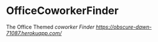 # OfficeCoworkerFinder
The Office Themed <i>coworker<i> Finder
  https://obscure-dawn-71087.herokuapp.com/
